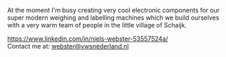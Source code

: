 At the moment I'm busy creating very cool electronic components for our super modern weighing and labelling machines which we build ourselves with a very warm team of people in the little village of Schaijk.

https://www.linkedin.com/in/niels-webster-53557524a/  
Contact me at:  webster@vwsnederland.nl
<!---
websterVWSNL/websterVWSNL is a ✨ special ✨ repository because its `README.md` (this file) appears on your GitHub profile.
You can click the Preview link to take a look at your changes.
--->
